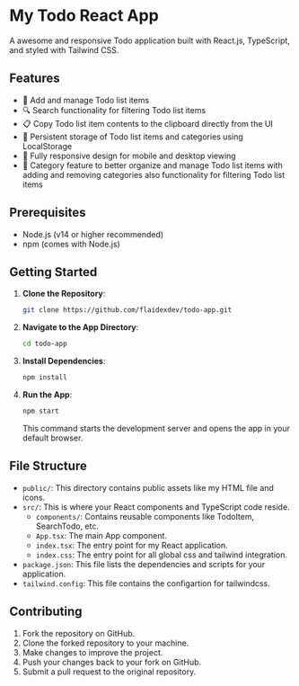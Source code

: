 # My Todo React App

A awesome and responsive Todo application built with React.js, TypeScript, and styled with Tailwind CSS.

## Features

- 📝 Add and manage Todo list items
- 🔍 Search functionality for filtering Todo list items
- 📋 Copy Todo list item contents to the clipboard directly from the UI
- 💾 Persistent storage of Todo list items and categories using LocalStorage
- 📱 Fully responsive design for mobile and desktop viewing
- 📁 Category feature to better organize and manage Todo list items with adding and removing categories also functionality for filtering Todo list items

## Prerequisites

- Node.js (v14 or higher recommended)
- npm (comes with Node.js)

## Getting Started

1. **Clone the Repository**:
   ```bash
   git clone https://github.com/flaidexdev/todo-app.git
   ```

2. **Navigate to the App Directory**:
   ```bash
   cd todo-app
   ```

3. **Install Dependencies**:
   ```bash
   npm install
   ```

4. **Run the App**:
   ```bash
   npm start
   ```

   This command starts the development server and opens the app in your default browser.

## File Structure

- `public/`: This directory contains public assets like my HTML file and icons.
- `src/`: This is where your React components and TypeScript code reside.
  - `components/`: Contains reusable components like TodoItem, SearchTodo, etc.
  - `App.tsx`: The main App component.
  - `index.tsx`: The entry point for my React application.
  - `index.css`: The entry point for all global css and tailwind integration.
- `package.json`: This file lists the dependencies and scripts for your application.
- `tailwind.config`: This file contains the configartion for tailwindcss.

## Contributing

1. Fork the repository on GitHub.
2. Clone the forked repository to your machine.
3. Make changes to improve the project.
4. Push your changes back to your fork on GitHub.
5. Submit a pull request to the original repository.
